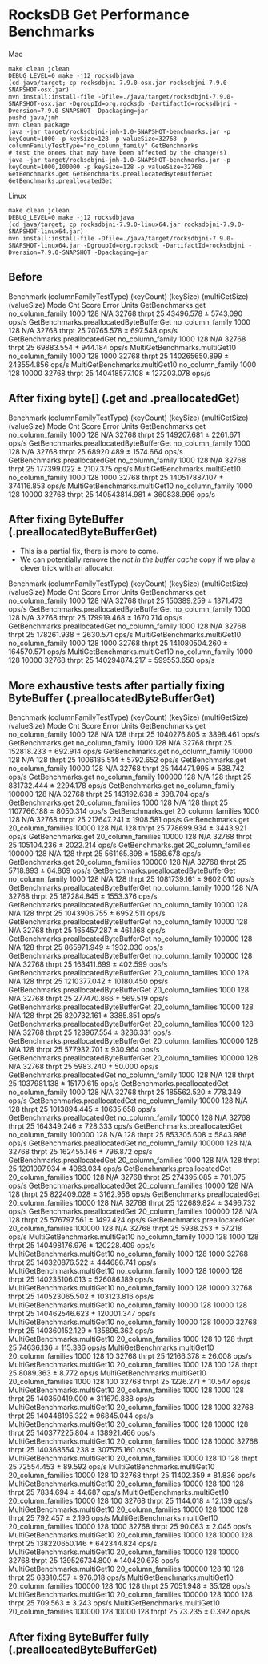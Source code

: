 # RocksDB Get Performance Benchmarks

Mac
```
make clean jclean
DEBUG_LEVEL=0 make -j12 rocksdbjava
(cd java/target; cp rocksdbjni-7.9.0-osx.jar rocksdbjni-7.9.0-SNAPSHOT-osx.jar)
mvn install:install-file -Dfile=./java/target/rocksdbjni-7.9.0-SNAPSHOT-osx.jar -DgroupId=org.rocksdb -DartifactId=rocksdbjni -Dversion=7.9.0-SNAPSHOT -Dpackaging=jar
pushd java/jmh
mvn clean package
java -jar target/rocksdbjni-jmh-1.0-SNAPSHOT-benchmarks.jar -p keyCount=1000 -p keySize=128 -p valueSize=32768 -p columnFamilyTestType="no_column_family" GetBenchmarks
# test the onees that may have been affected by the change(s)
java -jar target/rocksdbjni-jmh-1.0-SNAPSHOT-benchmarks.jar -p keyCount=1000,100000 -p keySize=128 -p valueSize=32768 GetBenchmarks.get GetBenchmarks.preallocatedByteBufferGet GetBenchmarks.preallocatedGet
```

Linux
```
make clean jclean
DEBUG_LEVEL=0 make -j12 rocksdbjava
(cd java/target; cp rocksdbjni-7.9.0-linux64.jar rocksdbjni-7.9.0-SNAPSHOT-linux64.jar)
mvn install:install-file -Dfile=./java/target/rocksdbjni-7.9.0-SNAPSHOT-linux64.jar -DgroupId=org.rocksdb -DartifactId=rocksdbjni -Dversion=7.9.0-SNAPSHOT -Dpackaging=jar
```

## Before
Benchmark                                (columnFamilyTestType)  (keyCount)  (keySize)  (multiGetSize)  (valueSize)   Mode  Cnt          Score        Error  Units
GetBenchmarks.get                              no_column_family        1000        128             N/A        32768  thrpt   25      43496.578 ±   5743.090  ops/s
GetBenchmarks.preallocatedByteBufferGet        no_column_family        1000        128             N/A        32768  thrpt   25      70765.578 ±    697.548  ops/s
GetBenchmarks.preallocatedGet                  no_column_family        1000        128             N/A        32768  thrpt   25      69883.554 ±    944.184  ops/s
MultiGetBenchmarks.multiGet10                  no_column_family        1000        128            1000        32768  thrpt   25  140265650.899 ± 243554.856  ops/s
MultiGetBenchmarks.multiGet10                  no_column_family        1000        128           10000        32768  thrpt   25  140418577.108 ± 127203.078  ops/s

## After fixing byte[] (.get and .preallocatedGet)

Benchmark                                (columnFamilyTestType)  (keyCount)  (keySize)  (multiGetSize)  (valueSize)   Mode  Cnt          Score        Error  Units
GetBenchmarks.get                              no_column_family        1000        128             N/A        32768  thrpt   25     149207.681 ±   2261.671  ops/s
GetBenchmarks.preallocatedByteBufferGet        no_column_family        1000        128             N/A        32768  thrpt   25      68920.489 ±   1574.664  ops/s
GetBenchmarks.preallocatedGet                  no_column_family        1000        128             N/A        32768  thrpt   25     177399.022 ±   2107.375  ops/s
MultiGetBenchmarks.multiGet10                  no_column_family        1000        128            1000        32768  thrpt   25  140517887.107 ± 374116.853  ops/s
MultiGetBenchmarks.multiGet10                  no_column_family        1000        128           10000        32768  thrpt   25  140543814.981 ± 360838.996  ops/s

## After fixing ByteBuffer (.preallocatedByteBufferGet)

* This is a partial fix, there is more to come.
* We can potentially remove the _not in the buffer cache_ copy if we play a clever trick with an allocator.

Benchmark                                (columnFamilyTestType)  (keyCount)  (keySize)  (multiGetSize)  (valueSize)   Mode  Cnt          Score        Error  Units
GetBenchmarks.get                              no_column_family        1000        128             N/A        32768  thrpt   25     150389.259 ±   1371.473  ops/s
GetBenchmarks.preallocatedByteBufferGet        no_column_family        1000        128             N/A        32768  thrpt   25     179919.468 ±   1670.714  ops/s
GetBenchmarks.preallocatedGet                  no_column_family        1000        128             N/A        32768  thrpt   25     178261.938 ±   2630.571  ops/s
MultiGetBenchmarks.multiGet10                  no_column_family        1000        128            1000        32768  thrpt   25  141080504.260 ± 164570.571  ops/s
MultiGetBenchmarks.multiGet10                  no_column_family        1000        128           10000        32768  thrpt   25  140294874.217 ± 599553.650  ops/s

## More exhaustive tests after partially fixing ByteBuffer (.preallocatedByteBufferGet)

Benchmark                                (columnFamilyTestType)  (keyCount)  (keySize)  (multiGetSize)  (valueSize)   Mode  Cnt          Score        Error  Units
GetBenchmarks.get                              no_column_family        1000        128             N/A          128  thrpt   25    1040276.805 ±   3898.461  ops/s
GetBenchmarks.get                              no_column_family        1000        128             N/A        32768  thrpt   25     152818.233 ±    692.914  ops/s
GetBenchmarks.get                              no_column_family       10000        128             N/A          128  thrpt   25    1006185.514 ±   5792.652  ops/s
GetBenchmarks.get                              no_column_family       10000        128             N/A        32768  thrpt   25     144471.995 ±    538.742  ops/s
GetBenchmarks.get                              no_column_family      100000        128             N/A          128  thrpt   25     831732.444 ±   2294.178  ops/s
GetBenchmarks.get                              no_column_family      100000        128             N/A        32768  thrpt   25     143192.638 ±    398.704  ops/s
GetBenchmarks.get                            20_column_families        1000        128             N/A          128  thrpt   25    1107766.188 ±   8050.314  ops/s
GetBenchmarks.get                            20_column_families        1000        128             N/A        32768  thrpt   25     217647.241 ±   1908.581  ops/s
GetBenchmarks.get                            20_column_families       10000        128             N/A          128  thrpt   25     778699.934 ±   3443.921  ops/s
GetBenchmarks.get                            20_column_families       10000        128             N/A        32768  thrpt   25     105104.236 ±   2022.214  ops/s
GetBenchmarks.get                            20_column_families      100000        128             N/A          128  thrpt   25     561165.898 ±   1586.678  ops/s
GetBenchmarks.get                            20_column_families      100000        128             N/A        32768  thrpt   25       5718.893 ±     64.869  ops/s
GetBenchmarks.preallocatedByteBufferGet        no_column_family        1000        128             N/A          128  thrpt   25    1081739.161 ±   9602.010  ops/s
GetBenchmarks.preallocatedByteBufferGet        no_column_family        1000        128             N/A        32768  thrpt   25     187284.845 ±   1553.376  ops/s
GetBenchmarks.preallocatedByteBufferGet        no_column_family       10000        128             N/A          128  thrpt   25    1043906.755 ±   6952.511  ops/s
GetBenchmarks.preallocatedByteBufferGet        no_column_family       10000        128             N/A        32768  thrpt   25     165457.287 ±    461.168  ops/s
GetBenchmarks.preallocatedByteBufferGet        no_column_family      100000        128             N/A          128  thrpt   25     865971.949 ±   1932.030  ops/s
GetBenchmarks.preallocatedByteBufferGet        no_column_family      100000        128             N/A        32768  thrpt   25     163411.699 ±    402.599  ops/s
GetBenchmarks.preallocatedByteBufferGet      20_column_families        1000        128             N/A          128  thrpt   25    1210377.042 ±  10180.450  ops/s
GetBenchmarks.preallocatedByteBufferGet      20_column_families        1000        128             N/A        32768  thrpt   25     277470.866 ±    569.519  ops/s
GetBenchmarks.preallocatedByteBufferGet      20_column_families       10000        128             N/A          128  thrpt   25     820732.161 ±   3385.851  ops/s
GetBenchmarks.preallocatedByteBufferGet      20_column_families       10000        128             N/A        32768  thrpt   25     123967.554 ±   3236.331  ops/s
GetBenchmarks.preallocatedByteBufferGet      20_column_families      100000        128             N/A          128  thrpt   25     577932.701 ±    930.964  ops/s
GetBenchmarks.preallocatedByteBufferGet      20_column_families      100000        128             N/A        32768  thrpt   25       5983.240 ±     50.000  ops/s
GetBenchmarks.preallocatedGet                  no_column_family        1000        128             N/A          128  thrpt   25    1037981.138 ±  15170.615  ops/s
GetBenchmarks.preallocatedGet                  no_column_family        1000        128             N/A        32768  thrpt   25     185562.520 ±    778.349  ops/s
GetBenchmarks.preallocatedGet                  no_column_family       10000        128             N/A          128  thrpt   25    1013894.445 ±  10635.658  ops/s
GetBenchmarks.preallocatedGet                  no_column_family       10000        128             N/A        32768  thrpt   25     164349.246 ±    728.333  ops/s
GetBenchmarks.preallocatedGet                  no_column_family      100000        128             N/A          128  thrpt   25     853305.608 ±   5843.986  ops/s
GetBenchmarks.preallocatedGet                  no_column_family      100000        128             N/A        32768  thrpt   25     162455.146 ±    796.872  ops/s
GetBenchmarks.preallocatedGet                20_column_families        1000        128             N/A          128  thrpt   25    1201097.934 ±   4083.034  ops/s
GetBenchmarks.preallocatedGet                20_column_families        1000        128             N/A        32768  thrpt   25     274395.085 ±    701.075  ops/s
GetBenchmarks.preallocatedGet                20_column_families       10000        128             N/A          128  thrpt   25     822409.028 ±   3162.956  ops/s
GetBenchmarks.preallocatedGet                20_column_families       10000        128             N/A        32768  thrpt   25     122689.824 ±   3496.732  ops/s
GetBenchmarks.preallocatedGet                20_column_families      100000        128             N/A          128  thrpt   25     576797.561 ±   1497.424  ops/s
GetBenchmarks.preallocatedGet                20_column_families      100000        128             N/A        32768  thrpt   25       5938.253 ±     57.218  ops/s
MultiGetBenchmarks.multiGet10                  no_column_family        1000        128            1000          128  thrpt   25  140498176.976 ± 120228.409  ops/s
MultiGetBenchmarks.multiGet10                  no_column_family        1000        128            1000        32768  thrpt   25  140320876.522 ± 444686.741  ops/s
MultiGetBenchmarks.multiGet10                  no_column_family        1000        128           10000          128  thrpt   25  140235106.013 ± 526086.189  ops/s
MultiGetBenchmarks.multiGet10                  no_column_family        1000        128           10000        32768  thrpt   25  140523065.502 ± 103123.816  ops/s
MultiGetBenchmarks.multiGet10                  no_column_family       10000        128           10000          128  thrpt   25  140462546.623 ± 120001.347  ops/s
MultiGetBenchmarks.multiGet10                  no_column_family       10000        128           10000        32768  thrpt   25  140360152.129 ± 135896.362  ops/s
MultiGetBenchmarks.multiGet10                20_column_families        1000        128              10          128  thrpt   25      74636.136 ±    115.336  ops/s
MultiGetBenchmarks.multiGet10                20_column_families        1000        128              10        32768  thrpt   25      12166.378 ±     26.008  ops/s
MultiGetBenchmarks.multiGet10                20_column_families        1000        128             100          128  thrpt   25       8089.363 ±      8.772  ops/s
MultiGetBenchmarks.multiGet10                20_column_families        1000        128             100        32768  thrpt   25       1226.271 ±     10.547  ops/s
MultiGetBenchmarks.multiGet10                20_column_families        1000        128            1000          128  thrpt   25  140350419.000 ± 311679.888  ops/s
MultiGetBenchmarks.multiGet10                20_column_families        1000        128            1000        32768  thrpt   25  140448195.322 ±  96845.044  ops/s
MultiGetBenchmarks.multiGet10                20_column_families        1000        128           10000          128  thrpt   25  140377225.804 ± 138921.466  ops/s
MultiGetBenchmarks.multiGet10                20_column_families        1000        128           10000        32768  thrpt   25  140368554.238 ± 307575.160  ops/s
MultiGetBenchmarks.multiGet10                20_column_families       10000        128              10          128  thrpt   25      72554.453 ±     89.592  ops/s
MultiGetBenchmarks.multiGet10                20_column_families       10000        128              10        32768  thrpt   25      11402.359 ±     81.836  ops/s
MultiGetBenchmarks.multiGet10                20_column_families       10000        128             100          128  thrpt   25       7834.694 ±     44.687  ops/s
MultiGetBenchmarks.multiGet10                20_column_families       10000        128             100        32768  thrpt   25       1144.018 ±     12.139  ops/s
MultiGetBenchmarks.multiGet10                20_column_families       10000        128            1000          128  thrpt   25        792.457 ±      2.196  ops/s
MultiGetBenchmarks.multiGet10                20_column_families       10000        128            1000        32768  thrpt   25         90.063 ±      2.045  ops/s
MultiGetBenchmarks.multiGet10                20_column_families       10000        128           10000          128  thrpt   25  138220650.146 ± 642344.824  ops/s
MultiGetBenchmarks.multiGet10                20_column_families       10000        128           10000        32768  thrpt   25  139526734.800 ± 140420.678  ops/s
MultiGetBenchmarks.multiGet10                20_column_families      100000        128              10          128  thrpt   25      63310.557 ±    976.018  ops/s
MultiGetBenchmarks.multiGet10                20_column_families      100000        128             100          128  thrpt   25       7051.948 ±     35.128  ops/s
MultiGetBenchmarks.multiGet10                20_column_families      100000        128            1000          128  thrpt   25        709.563 ±      3.243  ops/s
MultiGetBenchmarks.multiGet10                20_column_families      100000        128           10000          128  thrpt   25         73.235 ±      0.392  ops/s


## After fixing ByteBuffer fully (.preallocatedByteBufferGet)